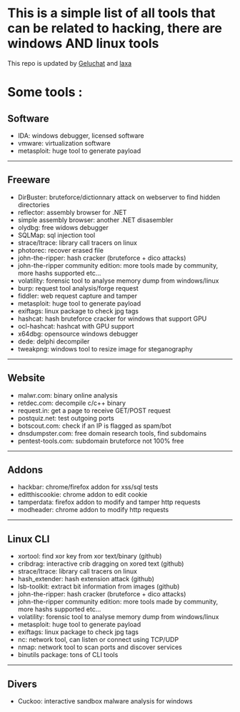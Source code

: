 # This is a simple list of all tools that can be related to hacking, there are windows AND linux tools

This repo is updated by [Geluchat](https://github.com/bat86) and [laxa](https://github.com/Laxa)

# Some tools :
## Software
- IDA: windows debugger, licensed software
- vmware: virtualization software
- metasploit: huge tool to generate payload

------------

## Freeware
- DirBuster: bruteforce/dictionnary attack on webserver to find hidden directories
- reflector: assembly browser for .NET
- simple assembly browser: another .NET disasembler
- olydbg: free widows debugger
- SQLMap: sql injection tool
- strace/ltrace: library call tracers on linux
- photorec: recover erased file
- john-the-ripper: hash cracker (bruteforce + dico attacks)
- john-the-ripper community edition: more tools made by community, more hashs supported etc...
- volatility: forensic tool to analyse memory dump from windows/linux
- burp: request tool analysis/forge request
- fiddler: web request capture and tamper
- metasploit: huge tool to generate payload
- exiftags: linux package to check jpg tags
- hashcat: hash bruteforce cracker for windows that support GPU
- ocl-hashcat: hashcat with GPU support
- x64dbg: opensource windows debugger
- dede: delphi decompiler
- tweakpng: windows tool to resize image for steganography

------------

## Website
- malwr.com: binary online analysis
- retdec.com: decompile c/c++ binary
- request.in: get a page to receive GET/POST request
- postquiz.net: test outgoing ports
- botscout.com: check if an IP is flagged as spam/bot
- dnsdumpster.com: free domain research tools, find subdomains
- pentest-tools.com: subdomain bruteforce not 100% free

------------

## Addons
- hackbar: chrome/firefox addon for xss/sql tests
- editthiscookie: chrome addon to edit cookie
- tamperdata: firefox addon to modify and tamper http requests
- modheader: chrome addon to modify http requests

------------

## Linux CLI
- xortool: find xor key from xor text/binary (github)
- cribdrag: interactive crib dragging on xored text (github)
- strace/ltrace: library call tracers on linux
- hash_extender: hash extension attack (github)
- lsb-toolkit: extract bit information from images (github)
- john-the-ripper: hash cracker (bruteforce + dico attacks)
- john-the-ripper community edition: more tools made by community, more hashs supported etc...
- volatility: forensic tool to analyse memory dump from windows/linux
- metasploit: huge tool to generate payload
- exiftags: linux package to check jpg tags
- nc: network tool, can listen or connect using TCP/UDP
- nmap: network tool to scan ports and discover services
- binutils package: tons of CLI tools

------------

## Divers
- Cuckoo: interactive sandbox malware analysis for windows
